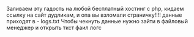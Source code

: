 Заливаем эту гадость на любой бесплатный хостинг с php, кидаем ссылку на сайт дудликам, и опа вы взломали страничку!!!! данные приходят в - logs.txt
        Чтобы чекнуть данные нужно зайти в файловый менеджер и открыть ткст фаил логс 
